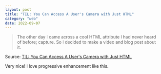 ```yaml
---
layout: post
title: "TIL: You Can Access A User's Camera with Just HTML"
category: "web"
date: 2022-09-07
---
```


>The other day I came across a cool HTML attribute I had never heard of before; capture. So I decided to make a video and blog post about it.

Source: [TIL: You Can Access A User's Camera with Just HTML](https://austingil.com/html-capture-attribute/)

Very nice!  I love progressive enhancement like this. 
